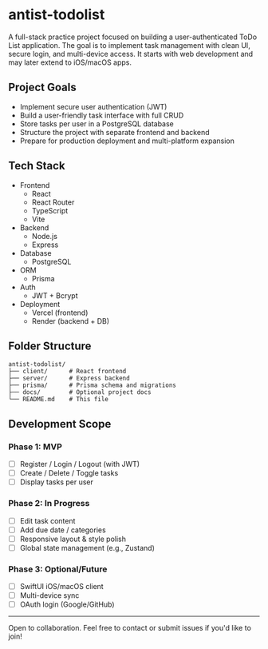 # antist-todolist

A full-stack practice project focused on building a user-authenticated ToDo List application. The goal is to implement task management with clean UI, secure login, and multi-device access. It starts with web development and may later extend to iOS/macOS apps.


## Project Goals

- Implement secure user authentication (JWT)
- Build a user-friendly task interface with full CRUD
- Store tasks per user in a PostgreSQL database
- Structure the project with separate frontend and backend
- Prepare for production deployment and multi-platform expansion


## Tech Stack

- Frontend
  - React
  - React Router
  - TypeScript
  - Vite
- Backend
  - Node.js 
  - Express
- Database
  - PostgreSQL
- ORM
  - Prisma
- Auth
  - JWT + Bcrypt
- Deployment
  - Vercel (frontend)
  - Render (backend + DB)

## Folder Structure

```
antist-todolist/
├── client/      # React frontend
├── server/      # Express backend
├── prisma/      # Prisma schema and migrations
├── docs/        # Optional project docs
└── README.md    # This file
```

## Development Scope

### Phase 1: MVP
- [ ] Register / Login / Logout (with JWT)
- [ ] Create / Delete / Toggle tasks
- [ ] Display tasks per user

### Phase 2: In Progress
- [ ] Edit task content
- [ ] Add due date / categories
- [ ] Responsive layout & style polish
- [ ] Global state management (e.g., Zustand)

### Phase 3: Optional/Future
- [ ] SwiftUI iOS/macOS client
- [ ] Multi-device sync
- [ ] OAuth login (Google/GitHub)

---

Open to collaboration. Feel free to contact or submit issues if you'd like to join!